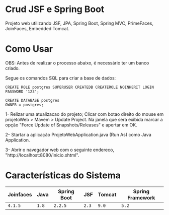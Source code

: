 # Crud JSF e Spring Boot

Projeto web utilizando JSF, JPA, Spring Boot, Spring MVC, PrimeFaces, JoinFaces, Embedded Tomcat.

# Como Usar

OBS: Antes de realizar o processo abaixo, é necessário ter um banco criado.

Segue os comandos SQL para criar a base de dados:
```
CREATE ROLE postgres SUPERUSER CREATEDB CREATEROLE NOINHERIT LOGIN PASSWORD '123';

CREATE DATABASE postgres
OWNER = postgres;
```

1- Relizar uma atualizacao do projeto; Clicar com botao direito do mouse em projetoWeb > Mavem > Update Project. Na janela que será exibida  marcar a opção "Force Update of Snapshots/Releases" e apertar em OK.

2- Startar a aplicação ProjetoWebApplication.java (Run As) como Java Application.

3- Abrir o navegador web com o seguinte endereco, "http://localhost:8080/inicio.xhtml".

# Características do Sistema

Joinfaces | Java | Spring Boot | JSF | Tomcat | Spring Framework |
----------|------|-------------|-----|--------|------------------|
`4.1.5`   |`1.8` |`2.2.5`      |`2.3`|`9.0`   |`5.2`             |

